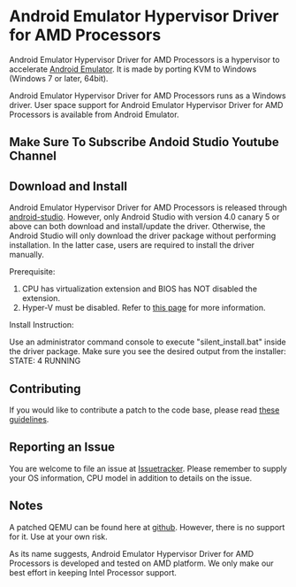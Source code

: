 # Android Emulator Hypervisor Driver for AMD Processors
Android Emulator Hypervisor Driver for AMD Processors is a hypervisor to
accelerate [Android Emulator][android-studio]. It is made by porting KVM to
Windows (Windows 7 or later, 64bit).

Android Emulator Hypervisor Driver for AMD Processors runs as a Windows driver.
User space support for Android Emulator Hypervisor Driver for AMD Processors is
available from Android Emulator.

## Make Sure To Subscribe Andoid Studio Youtube Channel

## Download and Install
Android Emulator Hypervisor Driver for AMD Processors is released through
[android-studio]. However, only Android Studio with version 4.0 canary 5 or
above can both download and install/update the driver. Otherwise, the Android
Studio will only download the driver package without performing installation.
In the latter case, users are required to install the driver manually.


Prerequisite:
1. CPU has virtualization extension and BIOS has NOT disabled the extension.
2. Hyper-V must be disabled. Refer to [this
   page](https://github.com/google/android-emulator-hypervisor-driver-for-amd-processors/wiki/Is-Hyper-V-really-disabled%3F)
   for more information.

Install Instruction:  
  
Use an administrator command console to execute "silent_install.bat" inside
the driver package. Make sure you see the desired output from the installer:
STATE: 4 RUNNING

## Contributing
If you would like to contribute a patch to the code base, please read
[these guidelines](CONTRIBUTING.md).

## Reporting an Issue
You are welcome to file an issue at [Issuetracker]. Please remember to supply
your OS information, CPU model in addition to details on the issue.

## Notes
A patched QEMU can be found here at [github]. However, there is no support for
it. Use at your own risk.

As its name suggests, Android Emulator Hypervisor Driver for AMD Processors is
developed and tested on AMD platform. We only make our best effort in keeping
Intel Processor support.

[android-studio]: https://developer.android.com/studio/index.html
[github]: https://github.com/qemu-gvm/qemu-gvm
[Issuetracker]: https://issuetracker.google.com/issues?q=componentid:192727
